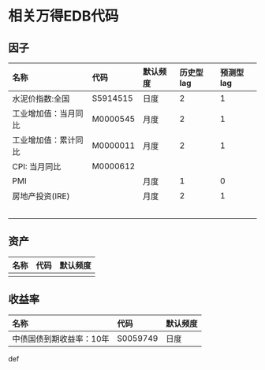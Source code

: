 # 相关万得EDB代码

## 因子

| 名称 | 代码 | 默认频度 | 历史型lag | 预测型lag |
| :--- | :--- | :--- | :--- | :--- |
| 水泥价指数:全国 | S5914515 | 日度 | 2 | 1 |
| 工业增加值：当月同比 | M0000545 | 月度 | 2 | 1 |
| 工业增加值：累计同比 | M0000011 | 月度 | 2 | 1 |
| CPI: 当月同比 | M0000612 |  |  |  |
| PMI |  | 月度 | 1 | 0 |
| 房地产投资\(IRE\) |  | 月度 | 2 | 1 |
|  |  |  |  |  |
|  |  |  |  |  |
|  |  |  |  |  |
|  |  |  |  |  |
|  |  |  |  |  |

## 资产

| 名称 | 代码 | 默认频度 |
| :--- | :--- | :--- |
|  |  |  |

## 收益率

| 名称 | 代码 | 默认频度 |
| :--- | :--- | :--- |
| 中债国债到期收益率：10年 | S0059749 | 日度 |

def

